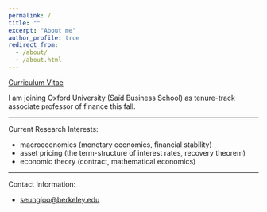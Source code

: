 ```yaml
---
permalink: /
title: ""
excerpt: "About me"
author_profile: true
redirect_from: 
  - /about/
  - /about.html
---
```


[Curriculum Vitae](/files/cv.pdf)




I am joining Oxford University (Saïd Business School) as tenure-track associate professor of finance this fall.



-----

Current Research Interests:

* macroeconomics (monetary economics, financial stability)
* asset pricing (the term-structure of interest rates, recovery theorem)
* economic theory (contract, mathematical economics)


-----

Contact Information:

* seungjoo@berkeley.edu
